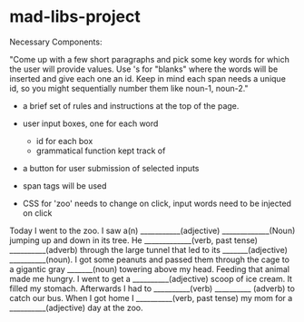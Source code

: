 # mad-libs-project

Necessary Components:

"Come up with a few short paragraphs and pick some key words for which the user will provide values. Use <span>'s for "blanks" where the words will be inserted and give each one an id. Keep in mind each span needs a unique id, so you might sequentially number them like noun-1, noun-2."

- a brief set of rules and instructions at the top of the page.

- user input boxes, one for each word
    - id for each box
    - grammatical function kept track of

- a button for user submission of selected inputs

- span tags will be used

- CSS for 'zoo' needs to change on click, input words need to be injected on click

>>>>>>>>>


Today I went to the zoo. I saw a(n)
___________(adjective)
_____________(Noun) jumping up and down in its tree.
He _____________(verb, past tense) __________(adverb)
through the large tunnel that led to its _______(adjective)
__________(noun). I got some peanuts and passed
them through the cage to a gigantic gray _______(noun)
towering above my head. Feeding that animal made
me hungry. I went to get a __________(adjective) scoop
of ice cream. It filled my stomach. Afterwards I had to
__________(verb) __________ (adverb) to catch our bus.
When I got home I __________(verb, past tense) my
mom for a __________(adjective) day at the zoo.
